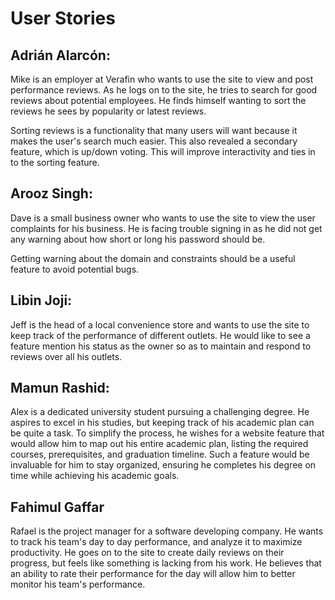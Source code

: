 # User Stories                               

## Adrián Alarcón:                                                

Mike is an employer at Verafin who wants to use the site to view and post performance reviews.
As he logs on to the site, he tries to search for good reviews about potential employees.
He finds himself wanting to sort the reviews he sees by popularity or latest reviews.

Sorting reviews is a functionality that many users will want because it makes the user's search
much easier. This also revealed a secondary feature, which is up/down voting. This will improve
interactivity and ties in to the sorting feature.


## Arooz Singh: 
Dave is a small business owner who wants to use the site to view the user complaints for his business.
He is facing trouble signing in as he did not get any warning about how short or long his password should be.

Getting warning about the domain and constraints should be a useful feature to avoid potential bugs.


## Libin Joji:
Jeff is the head of a local convenience store and wants to use the site to keep track of the performance of different outlets. He would like to see a feature mention his status as the owner so as to maintain and respond to reviews over all his outlets. 


## Mamun Rashid:
Alex is a dedicated university student pursuing a challenging degree. He aspires to excel in his studies, but keeping track of his academic plan can be quite a task.
To simplify the process, he wishes for a website feature that would allow him to map out his entire academic plan, listing the required courses, prerequisites, and graduation timeline.
Such a feature would be invaluable for him to stay organized, ensuring he completes his degree on time while achieving his academic goals.

## Fahimul Gaffar                    
Rafael is the project manager for a software developing company. He wants to track his team's day to day performance, and analyze it to maximize productivity. He goes on to the site to create daily reviews on their progress, but feels like something is lacking from his work. He believes that an ability to rate their performance for the day will allow him to better monitor his team's performance. 
